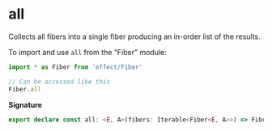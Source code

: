 # all

Collects all fibers into a single fiber producing an in-order list of the
results.

To import and use `all` from the "Fiber" module:

```ts
import * as Fiber from 'effect/Fiber'

// Can be accessed like this
Fiber.all
```

**Signature**

```ts
export declare const all: <E, A>(fibers: Iterable<Fiber<E, A>>) => Fiber<E, readonly A[]>
```
